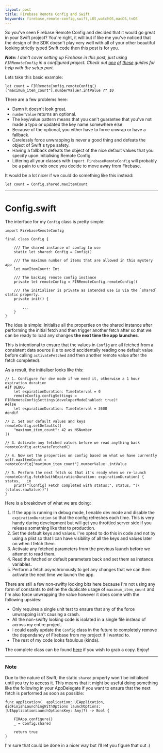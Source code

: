 ```yaml
---
layout: post
title: Firebase Remote Config and Swift
keywords: firebase,remote-config,swift,iOS,watchOS,macOS,tvOS
---
```


So you've seen Firebase Remote Config and decided that it would go great in your Swift project? You're right, it will but if like me you've noticed that the design of the SDK doesn't play very well with all of your other beautiful looking strictly typed Swift code then this post is for you.

_**Note:** I don't cover setting up Firebase in this post, just using `FIRRemoteConfig` in a configured project. Check out [one][1] [of][2] [these][3] guides for help with the setup part._

Lets take this basic example:

    let count = FIRRemoteConfig.remoteConfig()["maximum_item_count"].numberValue?.intValue ?? 10

There are a few problems here:

* Damn it doesn't look great.
* `numberValue` returns an optional.
* The key/value pattern means that you can't guarantee that you've not made a typo or updated the key name somewhere else.
* Because of the optional, you either have to force unwrap or have a fallback.
* Carelessly force unwrapping is never a good thing and defeats the object of Swift's type safety.
* Having a fallback defeats the object of the nice default values that you specify upon initialising Remote Config.
* Littering all your classes with `import FirebaseRemoteConfig` will probably be a pain to undo once you decide to move away from Firebase.

It would be a lot nicer if we could do something like this instead:

    let count = Config.shared.maxItemCount

------

# Config.swift

The interface for my `Config` class is pretty simple:

    import FirebaseRemoteConfig

    final class Config {

        /// The shared instance of config to use
        static let shared: Config = Config()

        /// The maximum number of items that are allowed in this mystery app
        let maxItemCount: Int

        /// The backing remote config instance
        private let remoteConfig = FIRRemoteConfig.remoteConfig()

        /// The initialiser is private as intended use is via the `shared` static property.
        private init() {

            ...
        }
    }

The idea is simple: Initialise all the properties on the shared instance after performing the initial fetch and then trigger another fetch after so that we can be ready to load any changes **the next time the app launches**.  

This is intentional to ensure that the values in `Config` are all fetched from a consistent data source (i.e to avoid accidentally reading one default value before calling `activateFetched` and then another remote value after the fetch completed).

As a result, the initialiser looks like this:

    // 1. Configure for dev mode if we need it, otherwise a 1 hour expiration duration
    #if DEBUG
        let expirationDuration: TimeInterval = 0
        remoteConfig.configSettings = FIRRemoteConfigSettings(developerModeEnabled: true)!
    #else
        let expirationDuration: TimeInterval = 3600
    #endif

    // 2. Set our default values and keys
    remoteConfig.setDefaults([
        "maximum_item_count": 42 as NSNumber
    ])

    // 3. Activate any fetched values before we read anything back
    remoteConfig.activateFetched()

    // 4. Now set the properties on config based on what we have currently
    self.maxItemCount = remoteConfig["maximum_item_count"].numberValue!.intValue

    // 5. Perform the next fetch so that it's ready when we re-launch
    remoteConfig.fetch(withExpirationDuration: expirationDuration) { status, _ in
        print("[Config] Fetch completed with status:", status, "(\(status.rawValue))")
    }

Here is a breakdown of what we are doing:

1. If the app is running in debug mode, I enable dev mode and disable the `expirationDuration` so that the config refreshes each time. This is very handy during development but will get you throttled server side if you release something like that to production.
2. Set the default keys and values. I've opted to do this in code and not by using a plist so that I can have visibility of all the keys and values later on when I fetch them.
3. Activate any fetched parameters from the previous launch before we attempt to read them.
4. Read the fetched or default parameters back and set them as instance variables.
5. Perform a fetch asynchronously to get any changes that we can then activate the next time we launch the app.

There are still a few non-swifty looking bits here because I'm not using any form of constants to define the duplicate usage of `maximum_item_count` and I'm also force unwrapping the value however it does come with the following upsides:

* Only requires a single unit test to ensure that any of the force unwrapping isn't causing a crash.
* All the non-swifty looking code is isolated in a single file instead of across my entire project.
* I could easily update the `Config` class in the future to completely remove the dependancy of Firebase from my project if I wanted to.
* The rest of my code looks fabulous (kinda).

The complete class can be found [here][4] if you wish to grab a copy. Enjoy!

------

### Note

Due to the nature of Swift, the static `shared` property won't be initialised until you try to access it. This means that it might be useful doing something like the following in your AppDelegate if you want to ensure that the next fetch is performed as soon as possible:

    func application(_ application: UIApplication, didFinishLaunchingWithOptions launchOptions: [UIApplicationLaunchOptionsKey: Any]?) -> Bool {

        FIRApp.configure()
        _ = Config.shared

        return true
    }

I'm sure that could be done in a nicer way but I'll let you figure that out :)



[1]: https://www.raywenderlich.com/143712/firebase-remote-config-tutorial-for-ios
[2]: https://firebase.google.com/docs/remote-config/use-config-ios
[3]: https://www.youtube.com/watch?v=zdVc8aZZT-I
[4]: https://gist.github.com/liamnichols/4f1122cef22d3ddafc8d0b87f034914c
